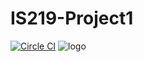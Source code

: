 # IS219-Project1
[![Circle CI](https://circleci.com/gh/binoy14/IS219-Project1.svg?style=svg)](https://circleci.com/gh/binoy14/IS219-Project1)
![logo](https://octodex.github.com/images/privateinvestocat.jpg)
